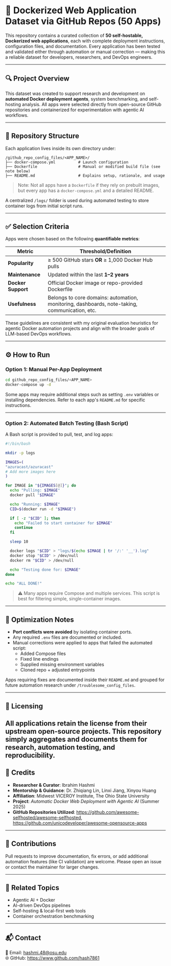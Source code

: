# 🐳 Dockerized Web Application Dataset via GitHub Repos (50 Apps)

This repository contains a curated collection of **50 self-hostable, Dockerized web applications**, each with complete deployment instructions, configuration files, and documentation. Every application has been tested and validated either through automation or manual correction — making this a reliable dataset for developers, researchers, and DevOps engineers.

---

## 🔍 Project Overview

This dataset was created to support research and development on **automated Docker deployment agents**, system benchmarking, and self-hosting analysis. All apps were selected directly from open-source GitHub repositories and containerized for experimentation with agentic AI workflows.

---

## 📁 Repository Structure

Each application lives inside its own directory under:

```
/github_repo_config_files/<APP_NAME>/
├── docker-compose.yml          # Launch configuration
├── Dockerfile                  # Manual or modified build file (see note below)
├── README.md                   # Explains setup, rationale, and usage
```

> Note: Not all apps have a `Dockerfile` if they rely on prebuilt images, but every app has a `docker-compose.yml` and a detailed README.

A centralized `/logs/` folder is used during automated testing to store container logs from initial script runs.

---

## ✅ Selection Criteria

Apps were chosen based on the following **quantifiable metrics**:

| Metric              | Threshold/Definition                                         |
|---------------------|--------------------------------------------------------------|
| **Popularity**      | ≥ 500 GitHub stars **OR** ≥ 1,000 Docker Hub pulls           |
| **Maintenance**     | Updated within the last **1–2 years**                        |
| **Docker Support**  | Official Docker image or repo-provided Dockerfile            |
| **Usefulness**      | Belongs to core domains: automation, monitoring, dashboards, note-taking, communication, etc. |

These guidelines are consistent with my original evaluation heuristics for agentic Docker automation projects and align with the broader goals of LLM-based DevOps workflows.

---

## ⚙️ How to Run

### Option 1: Manual Per-App Deployment

```bash
cd github_repo_config_files/<APP_NAME>
docker-compose up -d
```

Some apps may require additional steps such as setting `.env` variables or installing dependencies. Refer to each app's `README.md` for specific instructions.

---

### Option 2: Automated Batch Testing (Bash Script)

A Bash script is provided to pull, test, and log apps:

```bash
#!/bin/bash

mkdir -p logs

IMAGES=(
"azuracast/azuracast"
# Add more images here
)

for IMAGE in "${IMAGES[@]}"; do
  echo "Pulling: $IMAGE"
  docker pull "$IMAGE"

  echo "Running: $IMAGE"
  CID=$(docker run -d "$IMAGE")

  if [ -z "$CID" ]; then
    echo "Failed to start container for $IMAGE"
    continue
  fi

  sleep 10

  docker logs "$CID" > "logs/$(echo $IMAGE | tr '/:' '__').log"
  docker stop "$CID" > /dev/null
  docker rm "$CID" > /dev/null

  echo "Testing done for: $IMAGE"
done

echo "ALL DONE!"
```

> ⚠️ Many apps require Compose and multiple services. This script is best for filtering simple, single-container images.

---

## 🧪 Optimization Notes

- **Port conflicts were avoided** by isolating container ports.
- Any required `.env` files are documented or included.
- Manual corrections were applied to apps that failed the automated script:
  - Added Compose files
  - Fixed line endings
  - Supplied missing environment variables
  - Cloned repo + adjusted entrypoints

Apps requiring fixes are documented inside their `README.md` and grouped for future automation research under `/troublesome_config_files`.

---

## 🧾 Licensing

All applications retain the license from their upstream open-source projects. This repository simply aggregates and documents them for research, automation testing, and reproducibility.
---

## 🙌 Credits

- **Researcher & Curator**: Ibrahim Hashmi 
- **Mentorship & Guidance**: Dr. Zhiqiang Lin, Linxi Jiang, Xinyou Huang  
- **Affiliation**: Midwest VICEROY Institute, The Ohio State University  
- **Project**: *Automatic Docker Web Deployment with Agentic AI* (Summer 2025)
- **GitHub Repositories Utilized**: https://github.com/awesome-selfhosted/awesome-selfhosted, https://github.com/unicodeveloper/awesome-opensource-apps

---

## 🤝 Contributions

Pull requests to improve documentation, fix errors, or add additional automation features (like CI validation) are welcome. Please open an issue or contact the maintainer for larger changes.

---

## 🔗 Related Topics

- Agentic AI + Docker
- AI-driven DevOps pipelines
- Self-hosting & local-first web tools
- Container orchestration benchmarking

---

## 📬 Contact

📧 Email: hashmi.48@osu.edu  
🌐 GitHub: https://www.github.com/hash7861

